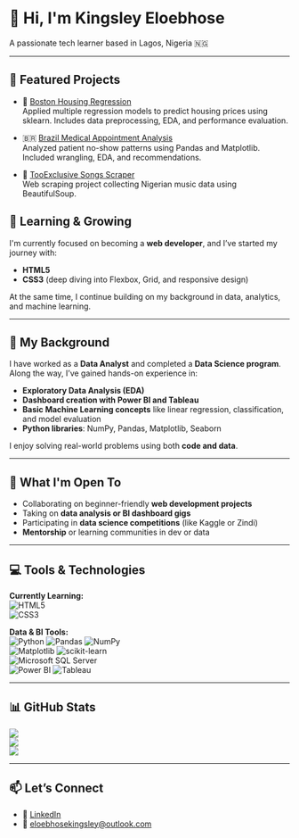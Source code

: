 # 👋 Hi, I'm Kingsley Eloebhose

A passionate tech learner based in Lagos, Nigeria 🇳🇬

---
## 🚀 Featured Projects

- 🎯 [Boston Housing Regression](https://github.com/KingsleyElo/Boston_Housing_Regression)  
  Applied multiple regression models to predict housing prices using sklearn. Includes data preprocessing, EDA, and performance evaluation.

- 🇧🇷 [Brazil Medical Appointment Analysis](https://github.com/KingsleyElo/Brazil-Medical-Data)  
  Analyzed patient no-show patterns using Pandas and Matplotlib. Included wrangling, EDA, and recommendations.

- 🎵 [TooExclusive Songs Scraper](https://github.com/KingsleyElo/TooExclusiveSongsScraper)  
  Web scraping project collecting Nigerian music data using BeautifulSoup.

## 🌱 Learning & Growing
I'm currently focused on becoming a **web developer**, and I’ve started my journey with:
- **HTML5**
- **CSS3** (deep diving into Flexbox, Grid, and responsive design)

At the same time, I continue building on my background in data, analytics, and machine learning.

---

## 🎯 My Background
I have worked as a **Data Analyst** and completed a **Data Science program**. Along the way, I’ve gained hands-on experience in:

- **Exploratory Data Analysis (EDA)**
- **Dashboard creation with Power BI and Tableau**
- **Basic Machine Learning concepts** like linear regression, classification, and model evaluation
- **Python libraries**: NumPy, Pandas, Matplotlib, Seaborn

I enjoy solving real-world problems using both **code and data**.

---

## 🚀 What I'm Open To
- Collaborating on beginner-friendly **web development projects**  
- Taking on **data analysis or BI dashboard gigs**  
- Participating in **data science competitions** (like Kaggle or Zindi)  
- **Mentorship** or learning communities in dev or data

---

## 💻 Tools & Technologies

**Currently Learning:**  
![HTML5](https://img.shields.io/badge/html5-%23E34F26.svg?style=for-the-badge&logo=html5&logoColor=white)  
![CSS3](https://img.shields.io/badge/css3-%231572B6.svg?style=for-the-badge&logo=css3&logoColor=white)

**Data & BI Tools:**  
![Python](https://img.shields.io/badge/python-3670A0?style=for-the-badge&logo=python&logoColor=ffdd54)  ![Pandas](https://img.shields.io/badge/pandas-%23150458.svg?style=for-the-badge&logo=pandas&logoColor=white)  ![NumPy](https://img.shields.io/badge/numpy-%23013243.svg?style=for-the-badge&logo=numpy&logoColor=white)  
![Matplotlib](https://img.shields.io/badge/Matplotlib-%23ffffff.svg?style=for-the-badge&logo=Matplotlib&logoColor=black)  ![scikit-learn](https://img.shields.io/badge/scikit--learn-%23F7931E.svg?style=for-the-badge&logo=scikit-learn&logoColor=white)  
![Microsoft SQL Server](https://img.shields.io/badge/Microsoft%20SQL%20Server-CC2927?style=for-the-badge&logo=microsoft%20sql%20server&logoColor=white)  
![Power BI](https://img.shields.io/badge/Power%20BI-F2C811?style=for-the-badge&logo=powerbi&logoColor=black)  ![Tableau](https://img.shields.io/badge/Tableau-E97627?style=for-the-badge&logo=Tableau&logoColor=white)


---

## 📊 GitHub Stats

![](https://github-readme-stats.vercel.app/api?username=KingsleyElo&theme=dark&hide_border=false)  
![](https://nirzak-streak-stats.vercel.app/?user=KingsleyElo&theme=dark&hide_border=false)  
![](https://github-readme-stats.vercel.app/api/top-langs/?username=KingsleyElo&theme=dark&hide_border=false&layout=compact)

---

## 📫 Let’s Connect
- 💼 [LinkedIn](https://www.linkedin.com/in/kingsleyeloebhose)  
- 📧 eloebhosekingsley@outlook.com
